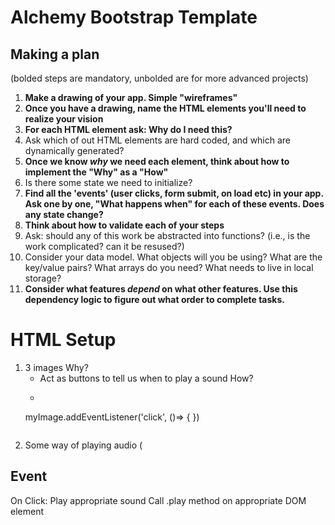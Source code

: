 # Alchemy Bootstrap Template

## Making a plan

(bolded steps are mandatory, unbolded are for more advanced projects)

1) **Make a drawing of your app. Simple "wireframes"**
2) **Once you have a drawing, name the HTML elements you'll need to realize your vision**
3) **For each HTML element ask: Why do I need this?**
4) Ask which of out HTML elements are hard coded, and which are dynamically generated?
5) **Once we know _why_ we need each element, think about how to implement the "Why" as a "How"**
6) Is there some state we need to initialize?
7) **Find all the 'events' (user clicks, form submit, on load etc) in your app. Ask one by one, "What happens when" for each of these events. Does any state change?**
8) **Think about how to validate each of your steps**
9) Ask: should any of this work be abstracted into functions? (i.e., is the work complicated? can it be resused?)
10) Consider your data model. What objects will you be using? What are the key/value pairs? What arrays do you need? What needs to live in local storage?
11) **Consider what features _depend_ on what other features. Use this dependency logic to figure out what order to complete tasks.**


# HTML Setup
1) 3 images
    Why?
    - Act as buttons to tell us when to play a sound
    How?
    - ```js
    myImage.addEventListener('click', ()=> { })
    ```
2) Some way of playing audio (<audio src='path-to-file.wav'>)
    Why?
    - To play the sound on a click event
    How?
    - We grab audio tag from DOM (just like other HTML elements) and then do:
    ```js
    dogSound.play();
    ```

## Event
On Click:
Play appropriate sound
Call .play method on appropriate DOM element